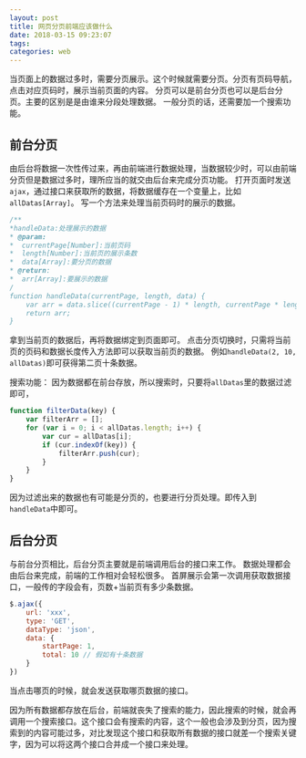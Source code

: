 ```yaml
---
layout: post
title: 网页分页前端应该做什么
date: 2018-03-15 09:23:07
tags:
categories: web
---
```


当页面上的数据过多时，需要分页展示。这个时候就需要分页。分页有页码导航，点击对应页码时，展示当前页面的内容。
分页可以是前台分页也可以是后台分页。主要的区别是是由谁来分段处理数据。
一般分页的话，还需要加一个搜索功能。
## 前台分页
由后台将数据一次性传过来，再由前端进行数据处理，当数据较少时，可以由前端分页但是数据过多时，理所应当的就交由后台来完成分页功能。
打开页面时发送`ajax`，通过接口来获取所的数据，将数据缓存在一个变量上，比如`allDatas[Array]`。
写一个方法来处理当前页码时的展示的数据。
``` js
/**
*handleData:处理展示的数据
* @param:
*  currentPage[Number]:当前页码
*  length[Number]:当前页的展示条数
*  data[Array]:要分页的数据
* @return:
*  arr[Array]:要展示的数据
/
function handleData(currentPage, length, data) {
	var arr = data.slice((currentPage - 1) * length, currentPage * length);
	return arr;
}
```
拿到当前页的数据后，再将数据绑定到页面即可。
点击分页切换时，只需将当前页的页码和数据长度传入方法即可以获取当前页的数据。
例如`handleData(2, 10, allDatas)`即可获得第二页十条数据。

搜索功能：
因为数据都在前台存放，所以搜索时，只要将`allDatas`里的数据过滤即可，
``` js
function filterData(key) {
	var filterArr = [];
	for (var i = 0; i < allDatas.length; i++) {
		var cur = allDatas[i];
		if (cur.indexOf(key)) {
			filterArr.push(cur);
		}
	}
}
```
因为过滤出来的数据也有可能是分页的，也要进行分页处理。即传入到`handleData`中即可。


## 后台分页
与前台分页相比，后台分页主要就是前端调用后台的接口来工作。
数据处理都会由后台来完成，前端的工作相对会轻松很多。
首屏展示会第一次调用获取数据接口，一般传的字段会有，页数+当前页有多少条数据。
``` js
$.ajax({
	url: 'xxx',
	type: 'GET',
	dataType: 'json',
	data: {
		startPage: 1,
		total: 10 // 假如有十条数据
	}
})
```

当点击哪页的时候，就会发送获取哪页数据的接口。

因为所有数据都存放在后台，前端就丧失了搜索的能力，因此搜索的时候，就会再调用一个搜索接口。这个接口会有搜索的内容，这个一般也会涉及到分页，因为搜索到的内容可能过多，对比发现这个接口和获取所有数据的接口就差一个搜索关键字，因为可以将这两个接口合并成一个接口来处理。